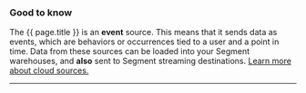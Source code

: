 ### Good to know
The {{ page.title }} is an **event** source. This means that it sends data as events, which are behaviors or occurrences tied to a user and a point in time. Data from these sources can be loaded into your Segment warehouses, and **also** sent to  Segment streaming destinations. [Learn more about cloud sources.](/docs/connections/sources/)

---
